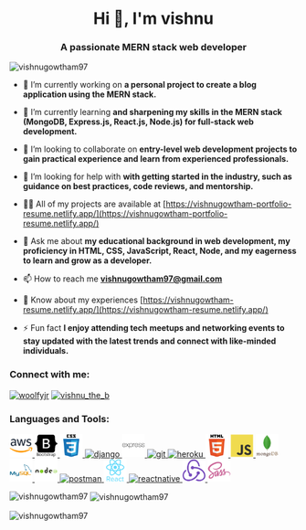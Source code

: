 <h1 align="center">Hi 👋, I'm vishnu</h1>
<h3 align="center">A passionate MERN stack web developer</h3>

<p align="left"> <img src="https://komarev.com/ghpvc/?username=vishnugowtham97&label=Profile%20views&color=0e75b6&style=flat" alt="vishnugowtham97" /> </p>

- 🔭 I’m currently working on **a personal project to create a blog application using the MERN stack.**

- 🌱 I’m currently learning **and sharpening my skills in the MERN stack (MongoDB, Express.js, React.js, Node.js) for full-stack web development.**

- 👯 I’m looking to collaborate on **entry-level web development projects to gain practical experience and learn from experienced professionals.**

- 🤝 I’m looking for help with **with getting started in the industry, such as guidance on best practices, code reviews, and mentorship.**

- 👨‍💻 All of my projects are available at [https://vishnugowtham-portfolio-resume.netlify.app/](https://vishnugowtham-portfolio-resume.netlify.app/)

- 💬 Ask me about **my educational background in web development, my proficiency in HTML, CSS, JavaScript, React, Node, and my eagerness to learn and grow as a developer.**

- 📫 How to reach me **vishnugowtham97@gmail.com**

- 📄 Know about my experiences [https://vishnugowtham-resume.netlify.app/](https://vishnugowtham-resume.netlify.app/)

- ⚡ Fun fact **I enjoy attending tech meetups and networking events to stay updated with the latest trends and connect with like-minded individuals.**

<h3 align="left">Connect with me:</h3>
<p align="left">
<a href="https://twitter.com/woolfyjr" target="blank"><img align="center" src="https://raw.githubusercontent.com/rahuldkjain/github-profile-readme-generator/master/src/images/icons/Social/twitter.svg" alt="woolfyjr" height="30" width="40" /></a>
<a href="https://instagram.com/vishnu_the_b" target="blank"><img align="center" src="https://raw.githubusercontent.com/rahuldkjain/github-profile-readme-generator/master/src/images/icons/Social/instagram.svg" alt="vishnu_the_b" height="30" width="40" /></a>
</p>

<h3 align="left">Languages and Tools:</h3>
<p align="left"> <a href="https://aws.amazon.com" target="_blank" rel="noreferrer"> <img src="https://raw.githubusercontent.com/devicons/devicon/master/icons/amazonwebservices/amazonwebservices-original-wordmark.svg" alt="aws" width="40" height="40"/> </a> <a href="https://getbootstrap.com" target="_blank" rel="noreferrer"> <img src="https://raw.githubusercontent.com/devicons/devicon/master/icons/bootstrap/bootstrap-plain-wordmark.svg" alt="bootstrap" width="40" height="40"/> </a> <a href="https://www.w3schools.com/css/" target="_blank" rel="noreferrer"> <img src="https://raw.githubusercontent.com/devicons/devicon/master/icons/css3/css3-original-wordmark.svg" alt="css3" width="40" height="40"/> </a> <a href="https://www.djangoproject.com/" target="_blank" rel="noreferrer"> <img src="https://cdn.worldvectorlogo.com/logos/django.svg" alt="django" width="40" height="40"/> </a> <a href="https://expressjs.com" target="_blank" rel="noreferrer"> <img src="https://raw.githubusercontent.com/devicons/devicon/master/icons/express/express-original-wordmark.svg" alt="express" width="40" height="40"/> </a> <a href="https://git-scm.com/" target="_blank" rel="noreferrer"> <img src="https://www.vectorlogo.zone/logos/git-scm/git-scm-icon.svg" alt="git" width="40" height="40"/> </a> <a href="https://heroku.com" target="_blank" rel="noreferrer"> <img src="https://www.vectorlogo.zone/logos/heroku/heroku-icon.svg" alt="heroku" width="40" height="40"/> </a> <a href="https://www.w3.org/html/" target="_blank" rel="noreferrer"> <img src="https://raw.githubusercontent.com/devicons/devicon/master/icons/html5/html5-original-wordmark.svg" alt="html5" width="40" height="40"/> </a> <a href="https://developer.mozilla.org/en-US/docs/Web/JavaScript" target="_blank" rel="noreferrer"> <img src="https://raw.githubusercontent.com/devicons/devicon/master/icons/javascript/javascript-original.svg" alt="javascript" width="40" height="40"/> </a> <a href="https://www.mongodb.com/" target="_blank" rel="noreferrer"> <img src="https://raw.githubusercontent.com/devicons/devicon/master/icons/mongodb/mongodb-original-wordmark.svg" alt="mongodb" width="40" height="40"/> </a> <a href="https://www.mysql.com/" target="_blank" rel="noreferrer"> <img src="https://raw.githubusercontent.com/devicons/devicon/master/icons/mysql/mysql-original-wordmark.svg" alt="mysql" width="40" height="40"/> </a> <a href="https://nodejs.org" target="_blank" rel="noreferrer"> <img src="https://raw.githubusercontent.com/devicons/devicon/master/icons/nodejs/nodejs-original-wordmark.svg" alt="nodejs" width="40" height="40"/> </a> <a href="https://postman.com" target="_blank" rel="noreferrer"> <img src="https://www.vectorlogo.zone/logos/getpostman/getpostman-icon.svg" alt="postman" width="40" height="40"/> </a> <a href="https://reactjs.org/" target="_blank" rel="noreferrer"> <img src="https://raw.githubusercontent.com/devicons/devicon/master/icons/react/react-original-wordmark.svg" alt="react" width="40" height="40"/> </a> <a href="https://reactnative.dev/" target="_blank" rel="noreferrer"> <img src="https://reactnative.dev/img/header_logo.svg" alt="reactnative" width="40" height="40"/> </a> <a href="https://redux.js.org" target="_blank" rel="noreferrer"> <img src="https://raw.githubusercontent.com/devicons/devicon/master/icons/redux/redux-original.svg" alt="redux" width="40" height="40"/> </a> <a href="https://sass-lang.com" target="_blank" rel="noreferrer"> <img src="https://raw.githubusercontent.com/devicons/devicon/master/icons/sass/sass-original.svg" alt="sass" width="40" height="40"/> </a> </p>

<p><img align="left" src="https://github-readme-stats.vercel.app/api/top-langs?username=vishnugowtham97&show_icons=true&locale=en&layout=compact" alt="vishnugowtham97" /></p>

<p>&nbsp;<img align="center" src="https://github-readme-stats.vercel.app/api?username=vishnugowtham97&show_icons=true&locale=en" alt="vishnugowtham97" /></p>

<p><img align="center" src="https://github-readme-streak-stats.herokuapp.com/?user=vishnugowtham97&" alt="vishnugowtham97" /></p>
